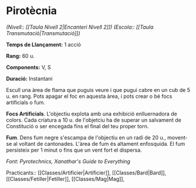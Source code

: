 # Pirotècnia

*(Nivell:: [[Taula Nivell 2|Encanteri Nivell 2]]) (Escola:: [[Taula Transmutació|Transmutació]])*

**Temps de Llançament:** 1 acció

**Rang:** 60 u.

**Components:** V, S

**Duració:** Instantani

Escull una àrea de flama que puguis veure i que pugui cabre en un cub de 5 u. en rang. Pots apagar el foc en aquesta àrea, i pots crear o bé focs artificials o fum.

**Focs Artificials**. L'objectiu explota amb una exhibició enlluernadora de colors. Cada criatura a 10 u. de l'objetciu ha de superar un salvament de Constitució o ser encegada fins el final del teu proper torn.

**Fum**. Dens fum negre s'escampa de l'objectiu en un radi de 20 u., movent-se al voltant de cantonades. L'àrea de fum és altament enfosquida. El fum persisteix per 1 minut o fins que un vent fort el dispersa.


*Font: Pyrotechnics, Xanathar's Guide to Everything*



Practicants:: [[Classes/Artificier|Artificier]], [[Classes/Bard|Bard]], [[Classes/Fetiller|Fetiller]], [[Classes/Mag|Mag]],